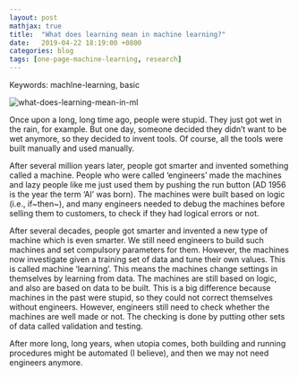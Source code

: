 ```yaml
---
layout: post
mathjax: true
title:  "What does learning mean in machine learning?"
date:   2019-04-22 18:19:00 +0800
categories: blog
tags: [one-page-machine-learning, research]
---
```

Keywords: machlne-learning, basic

![what-does-learning-mean-in-ml][fig1]

Once upon a long, long time ago, people were stupid. They just got wet in the rain, for example. But one day, someone decided they didn’t want to be wet anymore, so they decided to invent tools. Of course, all the tools were built manually and used manually.

After several million years later, people got smarter and invented something called a machine. People who were called ‘engineers’ made the machines and lazy people like me just used them by pushing the run button (AD 1956 is the year the term ‘AI’ was born). The machines were built based on logic (i.e., if~then~), and many engineers needed to debug the machines before selling them to customers, to check if they had logical errors or not.

After several decades, people got smarter and invented a new type of machine which is even smarter. We still need engineers to build such machines and set compulsory parameters for them. However, the machines now investigate given a training set of data and tune their own values. This is called machine ‘learning’. This means the machines change settings in themselves by learning from data. The machines are still based on logic, and also are based on data to be built. This is a big difference because machines in the past were stupid, so they could not correct themselves without engineers. However, engineers still need to check whether the machines are well made or not. The checking is done by putting other sets of data called validation and testing.

After more long, long years, when utopia comes, both building and running procedures might be automated (I believe), and then we may not need engineers anymore.



<!---`BibTeX` --->


<!---`Original paper` [Original paper][cite1] --->






[fig1]: /one-page-machine-learning/img/img_ml/what-does-learning-mean-in-ml.png "What does learning mean in machine learning"
<!---[cite1]: https://arxiv.org/pdf/1503.02531.pdf --->
